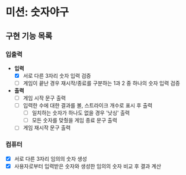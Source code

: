 # 미션: 숫자야구

## 구현 기능 목록

### 입출력
- **입력**
    - [X] 서로 다른 3자리 숫자 입력 검증
    - [ ] 게임이 끝난 경우 재시작/종료를 구분하는 1과 2 중 하나의 숫자 입력 검증

- **출력**
    - [ ] 게임 시작 문구 출력
    - [ ] 입력한 수에 대한 결과를 볼, 스트라이크 개수로 표시 후 출력
        - [ ] 일치하는 숫자가 하나도 없을 경우 '낫싱' 출력
        - [ ] 모든 숫자를 맞췄을 게임 종료 문구 출력
    - [ ] 게임 재시작 문구 출력

### 컴퓨터
- [X] 서로 다른 3자리 임의의 숫자 생성
- [X] 사용자로부터 입력받은 숫자와 생성한 임의의 숫자 비교 후 결과 계산
